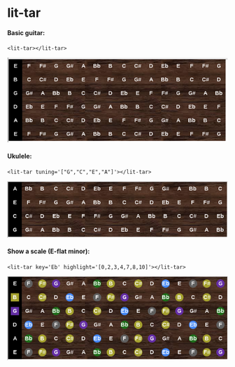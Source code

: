 # lit-tar

#### Basic guitar:
```
<lit-tar></lit-tar>
```
![example 1](eg1.png)


#### Ukulele:
```
<lit-tar tuning='["G","C","E","A"]'></lit-tar>
```
![example 2](eg2.png)


#### Show a scale (E-flat minor):
```
<lit-tar key='Eb' highlight='[0,2,3,4,7,8,10]'></lit-tar>
```
![example 2](eg3.png)

